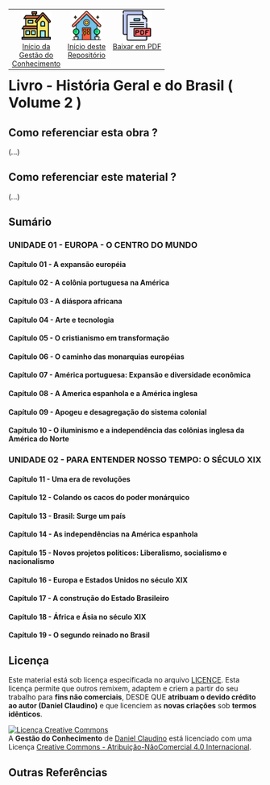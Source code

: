 <table align="right" border="0">
  <tr>
    <td align="center" valign="top">
      <a href="https://github.com/dnlclaudino/gestao-do-conhecimento#readme">
        <img src="https://github.com/dnlclaudino/imagens/blob/master/icones/icone-casa3.png?raw=true" heigh="60" width="60"><br>Início da <br>Gestão do <br>Conhecimento
      </a>
    </td>
    <td align="center" valign="top">
      <a href="https://github.com/dnlclaudino/historia#readme">
        <img src="https://github.com/dnlclaudino/imagens/blob/master/icones/icone-casa2.png?raw=true" heigh="60" width="60"><br>Início deste <br>Repositório
      </a>
    </td>
    <td align="center" valign="top">
      <a href="https://github.com/dnlclaudino/historia#readme">
        <img src="https://github.com/dnlclaudino/imagens/blob/master/icones-aplicativos/pdf/pdf.png?raw=true" heigh="60" width="60"><br>Baixar em PDF
      </a>
    </td>
  </tr>
</table><br><br><br><br><br>

# Livro - História Geral e do Brasil ( Volume 2 )

## Como referenciar esta obra ?

(...)

## Como referenciar este material ?

(...)

## Sumário

### UNIDADE 01 - EUROPA - O CENTRO DO MUNDO

#### Capítulo 01 - A expansão européia
#### Capítulo 02 - A colônia portuguesa na América
#### Capítulo 03 - A diáspora africana
#### Capítulo 04 - Arte e tecnologia
#### Capítulo 05 - O cristianismo em transformação
#### Capítulo 06 - O caminho das monarquias européias
#### Capítulo 07 - América portuguesa: Expansão e diversidade econômica
#### Capítulo 08 - A America espanhola e a América inglesa
#### Capítulo 09 - Apogeu e desagregação do sistema colonial
#### Capítulo 10 - O iluminismo e a independência das colônias inglesa da América do Norte

### UNIDADE 02 - PARA ENTENDER NOSSO TEMPO: O SÉCULO XIX

#### Capítulo 11 - Uma era de revoluções
#### Capítulo 12 - Colando os cacos do poder monárquico
#### Capítulo 13 - Brasil: Surge um país
#### Capítulo 14 - As independências na América espanhola
#### Capítulo 15 - Novos projetos políticos: Liberalismo, socialismo e nacionalismo
#### Capítulo 16 - Europa e Estados Unidos no século XIX
#### Capítulo 17 - A construção do Estado Brasileiro
#### Capítulo 18 - África e Ásia no século XIX
#### Capítulo 19 - O segundo reinado no Brasil

## Licença

Este material está sob licença especificada no arquivo [LICENCE](../LICENSE). Esta licença permite que outros remixem, adaptem e criem a partir do seu trabalho para **fins não comerciais**, DESDE QUE **atribuam o devido crédito ao autor (Daniel Claudino)** e que licenciem as **novas criações** sob **termos idênticos**.

<a rel="license" href="http://creativecommons.org/licenses/by-nc/4.0/"><img alt="Licença Creative Commons" style="border-width:0" src="https://i.creativecommons.org/l/by-nc/4.0/88x31.png" /></a><br /><span xmlns:dct="http://purl.org/dc/terms/" href="http://purl.org/dc/dcmitype/Text" property="dct:title" rel="dct:type">A <b>Gestão do Conhecimento</b></span> de <a xmlns:cc="http://creativecommons.org/ns#" href="https://github.com/dnlclaudino/gestao-do-conhecimento" property="cc:attributionName" rel="cc:attributionURL">Daniel Claudino</a> está licenciado com uma Licença <a rel="license" href="http://creativecommons.org/licenses/by-nc/4.0/">Creative Commons - Atribuição-NãoComercial 4.0 Internacional</a>.

## Outras Referências
